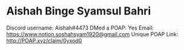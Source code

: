 # Aishah Binge Syamsul Bahri

Discord username: Aishah#4473
DMed a POAP: Yes
Email: https://www.notion.soshahsyam1920@gmail.com
Unique POAP Link: http://POAP.xyz/claim/0yxod0